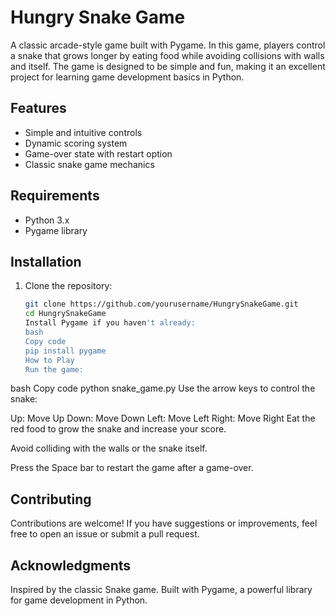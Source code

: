 # Hungry Snake Game

A classic arcade-style game built with Pygame. In this game, players control a snake that grows longer by eating food while avoiding collisions with walls and itself. The game is designed to be simple and fun, making it an excellent project for learning game development basics in Python.

## Features

- Simple and intuitive controls
- Dynamic scoring system
- Game-over state with restart option
- Classic snake game mechanics

## Requirements

- Python 3.x
- Pygame library

## Installation

1. Clone the repository:
   ```bash
   git clone https://github.com/yourusername/HungrySnakeGame.git
   cd HungrySnakeGame
   Install Pygame if you haven't already:
   bash
   Copy code
   pip install pygame
   How to Play
   Run the game:
   ```

bash
Copy code
python snake_game.py
Use the arrow keys to control the snake:

Up: Move Up
Down: Move Down
Left: Move Left
Right: Move Right
Eat the red food to grow the snake and increase your score.

Avoid colliding with the walls or the snake itself.

Press the Space bar to restart the game after a game-over.

## Contributing

Contributions are welcome! If you have suggestions or improvements, feel free to open an issue or submit a pull request.

## Acknowledgments

Inspired by the classic Snake game.
Built with Pygame, a powerful library for game development in Python.
